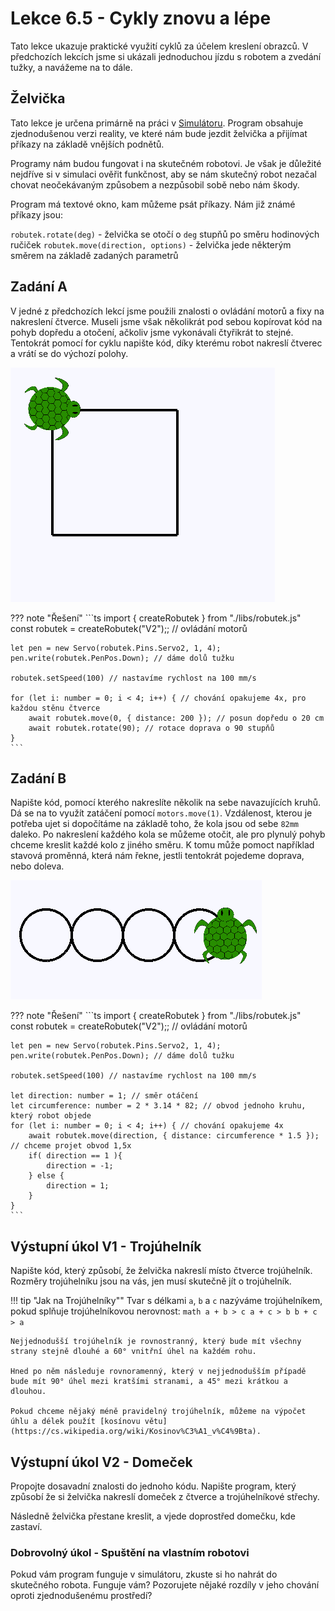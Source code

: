 # Lekce 6.5 - Cykly znovu a lépe

Tato lekce ukazuje praktické využití cyklů za účelem kreslení obrazců. V předchozích lekcích jsme si ukázali jednoduchou jízdu s robotem a zvedání tužky, a navážeme na to dále.

## Želvička

Tato lekce je určena primárně na práci v [Simulátoru](https://xondika.github.io/sitrusj/). Program obsahuje zjednodušenou verzi reality, ve které nám bude jezdit želvička a přijímat příkazy na základě vnějších podnětů.

Programy nám budou fungovat i na skutečném robotovi. Je však je důležité nejdříve si v simulaci ověřit funkčnost, aby se nám skutečný robot nezačal chovat neočekávaným způsobem a nezpůsobil sobě nebo nám škody.

Program má textové okno, kam můžeme psát příkazy. Nám již známé příkazy jsou:

`robutek.rotate(deg)` - želvička se otočí o `deg` stupňů po směru hodinových ručiček
`robutek.move(direction, options)` - želvička jede některým směrem na základě zadaných parametrů


## Zadání A

V jedné z předchozích lekcí jsme použili znalosti o ovládání motorů a fixy na nakreslení čtverce.
Museli jsme však několikrát pod sebou kopírovat kód na pohyb dopředu a otočení, ačkoliv jsme vykonávali čtyřikrát to stejné. Tentokrát pomocí for cyklu napište kód, díky kterému robot nakreslí čtverec a vrátí se do výchozí polohy.

![](assets/square.png)


??? note "Řešení"
    ```ts
	import { createRobutek } from "./libs/robutek.js"
    const robutek = createRobutek("V2");; // ovládání motorů
    
    let pen = new Servo(robutek.Pins.Servo2, 1, 4);
    pen.write(robutek.PenPos.Down); // dáme dolů tužku

    robutek.setSpeed(100) // nastavíme rychlost na 100 mm/s

    for (let i: number = 0; i < 4; i++) { // chování opakujeme 4x, pro každou stěnu čtverce
        await robutek.move(0, { distance: 200 }); // posun dopředu o 20 cm
        await robutek.rotate(90); // rotace doprava o 90 stupňů
    }
    ```

<!-- Toto chování můžeme také provést v reakci na událost. Modifikujte program tak, aby želvička projela čtverec až po stisknutí tlačítka. -->

<!-- ??? note "Řešení" -->
<!--     ```ts -->
<!-- 	import * as gpio from "gpio"; -->
<!-- 	import * as motors from "motors"; // ovládání motorů -->


<!--     const BTN_PIN = 18; -->
<!-- 	gpio.pinMode(BTN_PIN, gpio.PinMode.INPUT); // nastaví pin 18 jako vstup -->
<!--     gpio.on("falling", BTN_PIN, () => { // reakce na stisk tlačítka -->
<!--         for (let i: number = 0; i < 4; i++) { // chování opakujeme 4x, pro každou stěnu čtverce -->
<!--             motors.move(10); // posun dopředu o 10 cm -->
<!--             motors.rotate(90); // rotace doprava o 90 stupňů -->
<!--         } -->
<!--     }); -->
<!--     ``` -->

## Zadání B

Napište kód, pomocí kterého nakreslíte několik na sebe navazujících kruhů.
Dá se na to využít zatáčení pomocí `motors.move(1)`.
Vzdálenost, kterou je potřeba ujet si dopočítáme na základě toho, že kola jsou od sebe `82mm` daleko. 
Po nakreslení každého kola se můžeme otočit, ale pro plynulý pohyb chceme kreslit každé kolo z jiného směru.
K tomu může pomoct například stavová proměnná, která nám řekne, jestli tentokrát pojedeme doprava, nebo doleva.

![](assets/circles.png)

??? note "Řešení"
    ```ts
	import { createRobutek } from "./libs/robutek.js"
    const robutek = createRobutek("V2");; // ovládání motorů
    
    let pen = new Servo(robutek.Pins.Servo2, 1, 4);
    pen.write(robutek.PenPos.Down); // dáme dolů tužku

    robutek.setSpeed(100) // nastavíme rychlost na 100 mm/s

    let direction: number = 1; // směr otáčení
    let circumference: number = 2 * 3.14 * 82; // obvod jednoho kruhu, který robot objede
    for (let i: number = 0; i < 4; i++) { // chování opakujeme 4x
        await robutek.move(direction, { distance: circumference * 1.5 }); // chceme projet obvod 1,5x
        if( direction == 1 ){
            direction = -1;
        } else {
            direction = 1;
        }
    }
    ```


## Výstupní úkol V1 - Trojúhelník

Napište kód, který způsobí, že želvička nakreslí místo čtverce trojúhelník. Rozměry trojúhelníku jsou na vás, jen musí skutečně jít o trojúhelník.

!!! tip "Jak na Trojúhelníky""
    Tvar s délkami `a`, `b` a `c` nazýváme trojúhelníkem, pokud splňuje trojúhelníkovou nerovnost:
    ```math
    a + b > c
    a + c > b
    b + c > a
    ```

    Nejjednodušší trojúhelník je rovnostranný, který bude mít všechny strany stejně dlouhé a 60° vnitřní úhel na každém rohu.

    Hned po něm následuje rovnoramenný, který v nejjednodušším případě bude mít 90° úhel mezi kratšími stranami, a 45° mezi krátkou a dlouhou.

    Pokud chceme nějaký méně pravidelný trojúhelník, můžeme na výpočet úhlu a délek použít [kosínovu větu](https://cs.wikipedia.org/wiki/Kosinov%C3%A1_v%C4%9Bta).

## Výstupní úkol V2 - Domeček

Propojte dosavadní znalosti do jednoho kódu.
Napište program, který způsobí že si želvička nakreslí domeček z čtverce a trojúhelníkové střechy.

Následně želvička přestane kreslit, a vjede doprostřed domečku, kde zastaví.

### Dobrovolný úkol - Spuštění na vlastním robotovi

Pokud vám program funguje v simulátoru, zkuste si ho nahrát do skutečného robota.
Funguje vám? Pozorujete nějaké rozdíly v jeho chování oproti zjednodušenému prostředí?

